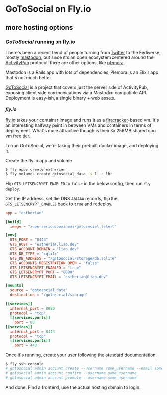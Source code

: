 # GoToSocial on Fly.io

## more hosting options

### _GoToSocial_ running on fly.io

There's been a recent trend of people turning from [Twitter](https://twitter.com/)
to the Fediverse, mostly [mastodon](https://joinmastodon.org/servers),
but since it's an open ecosystem centered around the [ActivityPub](https://www.w3.org/TR/activitypub/)
protocol, there are other options, like [plemora](https://pleroma.social/).

Mastodon is a Rails app with lots of dependencies,
Plemora is an Elixir app that's not much better.

[GoToSocial](https://gotosocial.org/) is a project that covers just the server side of ActivityPub,
exposing client side communications via a Mastodon compatible API.
Deployment is easy-ish, a single binary + web assets.

#### _fly.io_

[fly.io](https://fly.io/)
takes your container image and runs it as a [firecracker](https://firecracker-microvm.github.io/)-based vm.
It's an interesting halfway point in between VMs and containers in terms of deployment.
What's more attractive though is their 3x 256MB shared cpu vm free tier.

To run GoToSocial, we're taking their prebuilt docker image,
and deploying it.

Create the fly.io app and volume

```sh
$ fly apps create estherian
$ fly volumes create gotosocial_data -s 1 -r lhr
```

Flip `GTS_LETSENCRYPT_ENABLED` to `false` in the below config,
then run `fly deploy`.

Get the IP address, set the DNS `A`/`AAAA` records,
flip the `GTS_LETSENCRYPT_ENABLED` back to `true` and redeploy.

```toml
app = "estherian"

[build]
  image = "superseriousbusiness/gotosocial:latest"

[env]
  GTS_PORT = "8443"
  GTS_HOST = "estherian.liao.dev"
  GTS_ACCOUNT_DOMAIN = "liao.dev"
  GTS_DB_TYPE = "sqlite"
  GTS_DB_ADDRESS = "/gotosocial/storage/db.sqlite"
  GTS_ACCOUNTS_REGISTRATION_OPEN = "false"
  GTS_LETSENCRYPT_ENABLED = "true"
  GTS_LETSENCRYPT_PORT = "8080"
  GTS_LETSENCRYPT_EMAIL = "estherian@liao.dev"

[mounts]
  source = "gotosocial_data"
  destination = "/gotosocial/storage"

[[services]]
  internal_port = 8080
  protocol = "tcp"
  [[services.ports]]
    port = 80
[[services]]
  internal_port = 8443
  protocol = "tcp"
  [[services.ports]]
    port = 443
```

Once it's running,
create your user following the 
[standard documentation](https://docs.gotosocial.org/en/latest/installation_guide/docker/).

```sh
$ fly ssh console
# gotosocial admin account create --username some_username --email someone@example.org --password 'some_very_good_password'
# gotosocial admin account confirm --username some_username
# gotosocial admin account promote --username some_username
```

And done.
Find a frontend, use the actual hosting domain to login.
